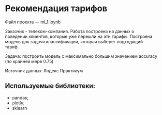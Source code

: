# Рекомендация тарифов

Файл проекта — ml_1.ipynb

Заказчик - телеком-компания. Работа построена на данных о поведении клиентов, которые уже перешли на эти тарифы.
Построена модель для задачи классификации, которая выберет подходящий тариф.

Задача: построить модель с максимально большим значением accuracy (по крайней мере 0.75).

Источник данных: Яндекс.Практикум

## Используемые библиотеки:
- pandas;
- plotly;
- sklearn

